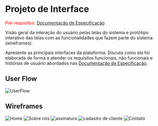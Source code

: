 
# Projeto de Interface

<span style="color:red">Pré-requisitos: <a href="2-Especificação do Projeto.md"> Documentação de Especificação</a></span>

Visão geral da interação do usuário pelas telas do sistema e protótipo interativo das telas com as funcionalidades que fazem parte do sistema (wireframes).

 Apresente as principais interfaces da plataforma. Discuta como ela foi elaborada de forma a atender os requisitos funcionais, não funcionais e histórias de usuário abordados nas <a href="2-Especificação do Projeto.md"> Documentação de Especificação</a>.

## User Flow

![UserFlow](https://user-images.githubusercontent.com/81536843/118411748-88a26780-b66c-11eb-9123-89e112772dd3.png)


## Wireframes

![Home](https://user-images.githubusercontent.com/81536843/118403441-b83d7980-b644-11eb-9145-0b4f98fc2f2e.png)
![Sobre nós](https://user-images.githubusercontent.com/81536843/118403582-6d703180-b645-11eb-9ce3-f87c4d521e18.png)
![assinatura](https://user-images.githubusercontent.com/81536843/118403633-b9bb7180-b645-11eb-8e0e-506aae657cae.png)
![cadastro de cliente](https://user-images.githubusercontent.com/81536843/118403697-ff783a00-b645-11eb-8923-2c5daca3956e.png)
![Contato](https://user-images.githubusercontent.com/81536843/118403744-32bac900-b646-11eb-88ef-061abefee5ef.png)
